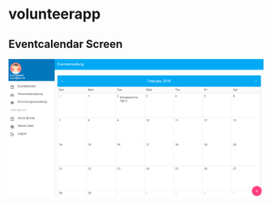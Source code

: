 # volunteerapp

## Eventcalendar Screen
![Eventcalendar](/readme/eventcalendar.png?raw=true "Event Calendar")
